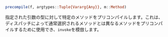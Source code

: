 ```julia
precompile(f, argtypes::Tuple{Vararg{Any}}, m::Method)
```

指定された引数の型に対して特定のメソッドをプリコンパイルします。これは、ディスパッチによって通常選択されるメソッドとは異なるメソッドをプリコンパイルするために使用でき、`invoke`を模倣します。
